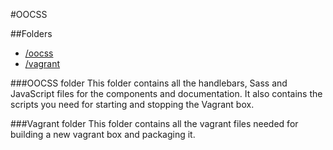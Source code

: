 #OOCSS

##Folders

- [/oocss](oocss)
- [/vagrant](vagrant)

###OOCSS folder
This folder contains all the handlebars, Sass and JavaScript files for the components and documentation. It also contains the scripts you need for starting and stopping the Vagrant box.

###Vagrant folder
This folder contains all the vagrant files needed for building a new vagrant box and packaging it.